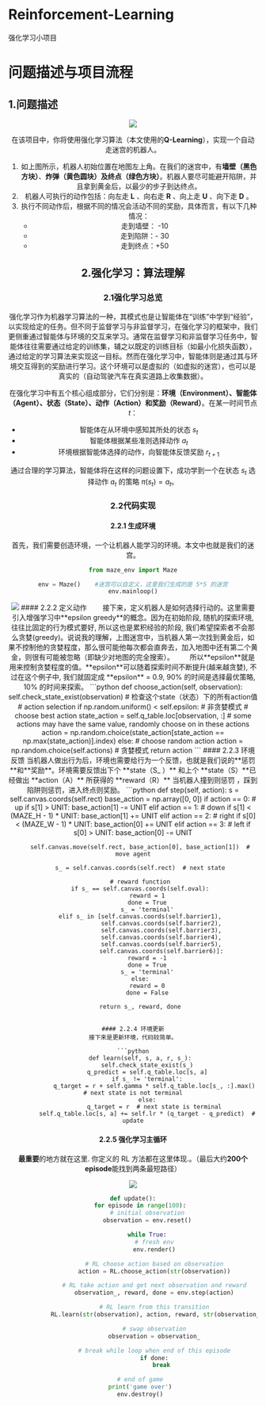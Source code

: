 # Reinforcement-Learning
强化学习小项目
# 问题描述与项目流程
## 1.问题描述
<div align=center>
<img src="https://img-blog.csdnimg.cn/20190529100945788.png")
</div> 

	
在该项目中，你将使用强化学习算法（本文使用的**Q-Learning**），实现一个自动走迷宫的机器人。
1. 如上图所示，机器人初始位置在地图左上角。在我们的迷宫中，有**墙壁（黑色方块）**、**炸弹（黄色圆块）**及**终点（绿色方块）**。机器人要尽可能避开陷阱，并且拿到黄金后，以最少的步子到达终点。
2. 机器人可执行的动作包括：向左走 **L** 、向右走 **R** 、向上走 **U** 、向下走 **D** 。
3. 执行不同动作后，根据不同的情况会活动不同的奖励，具体而言，有以下几种情况： 
	- 走到墙壁： -10
	- 走到陷阱：- 30
	- 走到终点：+50

## 2.强化学习：算法理解  
### 2.1强化学习总览
强化学习作为机器学习算法的一种，其模式也是让智能体在“训练”中学到“经验”，以实现给定的任务。但不同于监督学习与非监督学习，在强化学习的框架中，我们更侧重通过智能体与环境的交互来学习。通常在监督学习和非监督学习任务中，智能体往往需要通过给定的训练集，辅之以既定的训练目标（如最小化损失函数），通过给定的学习算法来实现这一目标。然而在强化学习中，智能体则是通过其与环境交互得到的奖励进行学习。这个环境可以是虚拟的（如虚拟的迷宫），也可以是真实的（自动驾驶汽车在真实道路上收集数据）。

在强化学习中有五个核心组成部分，它们分别是：**环境（Environment）、智能体（Agent）、状态（State）、动作（Action）和奖励（Reward）**。在某一时间节点 $t$：

* 智能体在从环境中感知其所处的状态 $s_t$
* 智能体根据某些准则选择动作 $a_t$
* 环境根据智能体选择的动作，向智能体反馈奖励 $r_{t+1}$

通过合理的学习算法，智能体将在这样的问题设置下，成功学到一个在状态 $s_t$ 选择动作 $a_t$ 的策略 $\pi (s_t) = a_t$。

### 2.2代码实现
#### 2.2.1 生成环境
首先，我们需要创造环境，一个让机器人能学习的环境。本文中也就是我们的迷宫。

```python
from maze_env import Maze

env = Maze()	#迷宫可以自定义，这里我们生成的是 5*5 的迷宫
env.mainloop()
```
<div align=center>
<img src="https://img-blog.csdnimg.cn/20190529100945788.png")
</div>   
#### 2.2.2 定义动作
&emsp;&emsp;接下来，定义机器人是如何选择行动的。这里需要引入增强学习中**epsilon greedy**的概念。因为在初始阶段, 随机的探索环境, 往往比固定的行为模式要好, 所以这也是累积经验的阶段, 我们希望探索者不会那么贪婪(greedy)。说说我的理解，上图迷宫中，当机器人第一次找到黄金后，如果不控制他的贪婪程度，那么很可能他每次都会直奔去，加入地图中还有第二个黄金，则很有可能被忽略（即缺少对地图的完全搜索）。
&emsp;&emsp;所以**epsilon**就是用来控制贪婪程度的值。**epsilon**可以随着探索时间不断提升(越来越贪婪), 不过在这个例子中, 我们就固定成 **epsilon** = 0.9, 90% 的时间是选择最优策略, 10% 的时间来探索。
```python
   def choose_action(self, observation):
        self.check_state_exist(observation)	# 检查这个state（状态）下的所有action值
        # action selection
        if np.random.uniform() < self.epsilon:	# 非贪婪模式
            # choose best action
            state_action = self.q_table.loc[observation, :]
            # some actions may have the same value, randomly choose on in these actions
            action = np.random.choice(state_action[state_action == np.max(state_action)].index)
        else:
            # choose random action
            action = np.random.choice(self.actions)	# 贪婪模式
        return action
```
#### 2.2.3 环境反馈 
当机器人做出行为后，环境也需要给行为一个反馈，也就是我们说的**惩罚**和**奖励**。环境需要反馈出下个  **state（S_ ）** 和上个 **state（S）**已经做出 **action（A）** 所获得的 **reward（R）** 当机器人撞到则惩罚 ，踩到陷阱则惩罚，进入终点则奖励。
```python
    def step(self, action):
        s = self.canvas.coords(self.rect)
        base_action = np.array([0, 0])
        if action == 0:   # up
            if s[1] > UNIT:
                base_action[1] -= UNIT
        elif action == 1:   # down
            if s[1] < (MAZE_H - 1) * UNIT:
                base_action[1] += UNIT
        elif action == 2:   # right
            if s[0] < (MAZE_W - 1) * UNIT:
                base_action[0] += UNIT
        elif action == 3:   # left
            if s[0] > UNIT:
                base_action[0] -= UNIT

        self.canvas.move(self.rect, base_action[0], base_action[1])  # move agent

        s_ = self.canvas.coords(self.rect)  # next state

        # reward function
        if s_ == self.canvas.coords(self.oval):
            reward = 1
            done = True
            s_ = 'terminal'
        elif s_ in [self.canvas.coords(self.barrier1),
                    self.canvas.coords(self.barrier2),
                    self.canvas.coords(self.barrier3),
                    self.canvas.coords(self.barrier4),
                    self.canvas.coords(self.barrier5),
                    self.canvas.coords(self.barrier6)]:
            reward = -1
            done = True
            s_ = 'terminal'
        else:
            reward = 0
            done = False

        return s_, reward, done
```

#### 2.2.4 环境更新
接下来是更新环境，代码较简单。

```python
    def learn(self, s, a, r, s_):
        self.check_state_exist(s_)
        q_predict = self.q_table.loc[s, a]
        if s_ != 'terminal':
            q_target = r + self.gamma * self.q_table.loc[s_, :].max()  # next state is not terminal
        else:
            q_target = r  # next state is terminal
        self.q_table.loc[s, a] += self.lr * (q_target - q_predict)  # update
```

#### 2.2.5 强化学习主循环
**最重要**的地方就在这里. 你定义的 RL 方法都在这里体现.。（最后大约**200个episode**能找到两条最短路径）
<div align=center><img src="https://img-blog.csdnimg.cn/20190529153412964.png?x-oss-process=image/watermark,type_ZmFuZ3poZW5naGVpdGk,shadow_10,text_aHR0cHM6Ly9ibG9nLmNzZG4ubmV0L0dpbGdhbWU=,size_16,color_FFFFFF,t_70")</div>  

```python
def update():
    for episode in range(100):
        # initial observation
        observation = env.reset()

        while True:
            # fresh env
            env.render()

            # RL choose action based on observation
            action = RL.choose_action(str(observation))

            # RL take action and get next observation and reward
            observation_, reward, done = env.step(action)

            # RL learn from this transition
            RL.learn(str(observation), action, reward, str(observation_))

            # swap observation
            observation = observation_

            # break while loop when end of this episode
            if done:
                break

    # end of game
    print('game over')
    env.destroy()
```
